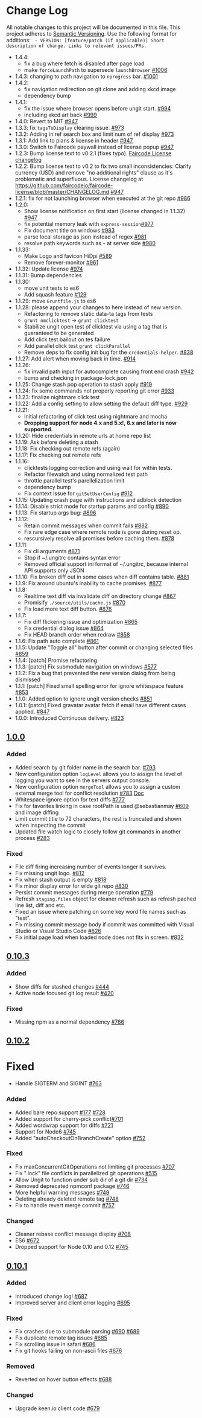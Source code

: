 # Change Log
All notable changes to this project will be documented in this file.
This project adheres to [Semantic Versioning](http://semver.org/).
Use the following format for additions: ` - VERSION: [feature/patch (if applicable)] Short description of change. Links to relevant issues/PRs.`

- 1.4.4:
  - fix a bug where fetch is disabled after page load
  - make `forceLaunchPath` to supersede `launchBrowser` [#1006](https://github.com/FredrikNoren/ungit/issues/1006)
- 1.4.3: changing to path navigation to `nprogress` bar. [#1001](https://github.com/FredrikNoren/ungit/issues/1001)
- 1.4.2:
  - fix navigation redirection on git clone and adding xkcd image
  - dependency bump
- 1.4.1:
  - fix the issue where browser opens before ungit start. [#994](https://github.com/FredrikNoren/ungit/issues/994)
  - including xkcd art back [#999](https://github.com/FredrikNoren/ungit/issues/999)
- 1.4.0: Revert to MIT [#947](https://github.com/FredrikNoren/ungit/issues/974)
- 1.3.3: fix `tagsToDisplay` clearing issue. [#973](https://github.com/FredrikNoren/ungit/issues/973)
- 1.3.2: Adding in ref search box and limit num of ref display [#973](https://github.com/FredrikNoren/ungit/issues/973)
- 1.3.1: Add link to plans & license in header [#947](https://github.com/FredrikNoren/ungit/issues/974)
- 1.3.0: Switch to Faircode paywall instead of license popup [#947](https://github.com/FredrikNoren/ungit/issues/974)
- 1.2.3: Bump license text to v0.2.1 (fixes typo). [Faircode License changelog](https://github.com/faircodeio/faircode-license/blob/master/CHANGELOG.md)
- 1.2.2: Bump license text to v0.2 to fix two small inconsistencies: Clarify currency (USD) and remove "no additional rights" clause as it's problematic and superfluous. License changelog at https://github.com/faircodeio/faircode-license/blob/master/CHANGELOG.md [#947](https://github.com/FredrikNoren/ungit/issues/974)
- 1.2.1: fix for not launching browser when executed at the git repo [#986](https://github.com/FredrikNoren/ungit/issues/986)
- 1.2.0:
  - Show license notification on first start (license changed in 1.1.32) [#947](https://github.com/FredrikNoren/ungit/issues/974)
  - fix potential memory leak with `express-session`[#977](https://github.com/FredrikNoren/ungit/issues/977)
  - Fix document title on windows [#983](https://github.com/FredrikNoren/ungit/pull/983)
  - parse local storage as json instead of regex [#981](https://github.com/FredrikNoren/ungit/pull/981)
  - resolve path keywords such as `~` at server side [#980](https://github.com/FredrikNoren/ungit/issues/975)
- 1.1.33:
  - Make Logo and favicon HiDpi [#589](https://github.com/FredrikNoren/ungit/issues/589)
  - Remove forever-monitor [#961](https://github.com/FredrikNoren/ungit/issues/961)
- 1.1.32: Update license [#974](https://github.com/FredrikNoren/ungit/issues/974)
- 1.1.31: Bump dependencies
- 1.1.30:
  - move unit tests to es6
  - Add squash feature [#129](https://github.com/FredrikNoren/ungit/issues/129)
- 1.1.29: move `Gruntfile.js` to es6
- 1.1.28: please append your changes to here instead of new version.
  - Refactoring to remove static data-ta tags from tests
  - `grunt nmclicktest` -> `grunt clicktest`
  - Stabilize ungit open test of clicktest via using a tag that is guaranteed to be generated
  - Add click test bailout on tes failure
  - Add parallel click test `grunt clickParallel`
  - Remove deps to fix config init bug for the `credentials-helper`. [#838](https://github.com/FredrikNoren/ungit/issues/838)
- 1.1.27: Add alert when moving back in time. [#914](https://github.com/FredrikNoren/ungit/issues/914)
- 1.1.26:
  - fix invalid path input for autocomplete causing front end crash [#942](https://github.com/FredrikNoren/ungit/issues/942)
  - bump and checking in package-lock.json
- 1.1.25: Change stash pop operation to stash apply [#919](https://github.com/FredrikNoren/ungit/issues/919)
- 1.1.24: fix some commands not properly reporting git error [#933](https://github.com/FredrikNoren/ungit/issues/933)
- 1.1.23: finalize nightmare click test
- 1.1.22: Add a config setting to allow setting the default diff type. [#929](https://github.com/FredrikNoren/ungit/issues/929)
- 1.1.21:
  - Initial refactoring of click test using nightmare and mocha
  - **Dropping support for node 4.x and 5.x!, 6.x and later is now supported.**
- 1.1.20: Hide credentials in remote urls at home repo list
- 1.1.19: Ask before deleting a stash
- 1.1.18: Fix checking out remote refs (again)
- 1.1.17: Fix checking out remote refs
- 1.1.16:
  - clicktests logging correction and using wait for within tests.
  - Refactor filewatch and using normalized test path
  - throttle parallel test's parellelization limit
  - dependency bump
  - Fix context issue for `gitSetUserConfig` [#912](https://github.com/FredrikNoren/ungit/issues/912)
- 1.1.15: Updating crash page with instructions and adblock detection
- 1.1.14: Disable strict mode for startup params and config [#890](https://github.com/FredrikNoren/ungit/issues/890)
- 1.1.13: Fix startup args bug: [#896](https://github.com/FredrikNoren/ungit/issues/896)
- 1.1.12:
  - Retain commit messages when commit fails [#882](https://github.com/FredrikNoren/ungit/pull/882)
  - Fix rare edge case where remote node is gone during reset op.
  - rescursively resolve all promises before caching them. [#878](https://github.com/FredrikNoren/ungit/pull/878)
- 1.1.11:
    - Fix cli arguments [#871](https://github.com/FredrikNoren/ungit/pull/871)
    - Stop if ~/.ungitrc contains syntax error
    - Removed official support ini format of ~/.ungitrc, because internal API supports only JSON
- 1.1.10: Fix broken diff out in some cases when diff contains table. [#881](https://github.com/FredrikNoren/ungit/pull/881)
- 1.1.9: Fix around ubuntu's inability to cache promises. [#877](https://github.com/FredrikNoren/ungit/pull/878)
- 1.1.8:
    - Realtime text diff via invalidate diff on directory change [#867](https://github.com/FredrikNoren/ungit/pull/867)
    - Promisify `./source/utils/cache.js` [#870](https://github.com/FredrikNoren/ungit/pull/870)
    - Fix load more text diff button. [#876](https://github.com/FredrikNoren/ungit/pull/876)
- 1.1.7:
    - Fix diff flickering issue and optimization [#865](https://github.com/FredrikNoren/ungit/pull/865)
    - Fix credential dialog issue [#864](https://github.com/FredrikNoren/ungit/pull/864)
    - Fix HEAD branch order when redraw [#858](https://github.com/FredrikNoren/ungit/issues/858)
- 1.1.6: Fix path auto complete [#861](https://github.com/FredrikNoren/ungit/issues/861)
- 1.1.5: Update "Toggle all" button after commit or changing selected files [#859](https://github.com/FredrikNoren/ungit/issues/859)
- 1.1.4: [patch] Promise refactoring
- 1.1.3: [patch] Fix submodule navigation on windows [#577](https://github.com/FredrikNoren/ungit/issues/577)
- 1.1.2: Fix a bug that prevented the new version dialog from being dismissed
- 1.1.1: [patch] Fixed small spelling error for ignore whitespace feature [#853](https://github.com/FredrikNoren/ungit/pull/853)
- 1.1.0: Added option to ignore ungit version checks [#851](https://github.com/FredrikNoren/ungit/issues/851)
- 1.0.1: [patch] Fixed gravatar avatar fetch if email have different cases applied. [#847](https://github.com/FredrikNoren/ungit/issues/847)
- 1.0.0: Introduced Continuous delivery. [#823](https://github.com/FredrikNoren/ungit/issues/823)

## [1.0.0](https://github.com/FredrikNoren/ungit/compare/v0.10.3...v1.0.0)

### Added
- Added search by git folder name in the search bar. [#793](https://github.com/FredrikNoren/ungit/issues/793)
- New configuration option `logLevel` allows you to assign the level of logging you want to see in the servers output console.
- New configuration option `mergeTool` allows you to assign a custom external merge tool for conflict resolution [#783](https://github.com/FredrikNoren/ungit/issues/783) [Doc](https://github.com/FredrikNoren/ungit/blob/master/MERGETOOL.md)
- Whitespace ignore option for text diffs [#777](https://github.com/FredrikNoren/ungit/issues/777)
- Fix for favorites linking in case rootPath is used @sebastianmay [#609](https://github.com/FredrikNoren/ungit/issues/609) and image diffing
- Limit commit title to 72 characters, the rest is truncated and shown when inspecting the commit
- Updated file watch logic to closely follow git commands in another process [#283](https://github.com/FredrikNoren/ungit/issues/283)

### Fixed
- File diff firing increasing number of events longer it survives.
- Fix missing ungit logo. [#812](https://github.com/FredrikNoren/ungit/issues/812)
- Fix when stash output is empty [#818](https://github.com/FredrikNoren/ungit/issues/818)
- Fix minor display error for wide git repo [#830](https://github.com/FredrikNoren/ungit/pull/830)
- Persist commit messages during merge operation [#779](https://github.com/FredrikNoren/ungit/issues/779)
- Refresh `staging.files` object for cleaner refresh such as refresh pached line list, diff and etc.
- Fixed an issue where patching on some key word file names such as "test".
- Fix missing commit message body if commit was committed with Visual Studio or Visual Studio Code [#826](https://github.com/FredrikNoren/ungit/pull/826)
- Fix initial page load when loaded node does not fits in screen. [#832](https://github.com/FredrikNoren/ungit/issues/832)

## [0.10.3](https://github.com/FredrikNoren/ungit/compare/v0.10.2...v0.10.3)

### Added
- Show diffs for stashed changes [#444](https://github.com/FredrikNoren/ungit/issues/444)
- Active node focused git log result [#420](https://github.com/FredrikNoren/ungit/issues/420)

### Fixed
- Missing npm as a normal dependency [#766](https://github.com/FredrikNoren/ungit/issues/766)

## [0.10.2](https://github.com/FredrikNoren/ungit/compare/v0.10.1...v0.10.2)

# Fixed
- Handle SIGTERM and SIGINT [#763](https://github.com/FredrikNoren/ungit/issues/763)

### Added
- Added bare repo support [#177](https://github.com/FredrikNoren/ungit/issues/177) [#728](https://github.com/FredrikNoren/ungit/issues/728)
- Added support for cherry-pick conflict[#701](https://github.com/FredrikNoren/ungit/issues/701)
- Added wordwrap support for diffs [#721](https://github.com/FredrikNoren/ungit/issues/721)
- Support for Node6 [#745](https://github.com/FredrikNoren/ungit/pull/745/files)
- Added "autoCheckoutOnBranchCreate" option [#752](https://github.com/FredrikNoren/ungit/pull/752/files)

### Fixed
- Fix maxConcurrentGitOperations not limiting git processes [#707](https://github.com/FredrikNoren/ungit/issues/707)
- Fix ".lock" file conflicts in parallelized git operations [#515](https://github.com/FredrikNoren/ungit/issues/515)
- Allow Ungit to function under sub dir of a git dir [#734](https://github.com/FredrikNoren/ungit/issues/734)
- Removed deprecated npmconf package [#746](https://github.com/FredrikNoren/ungit/issues/746)
- More helpful warning messages [#749](https://github.com/FredrikNoren/ungit/pull/749/files)
- Deleting already deleted remote tag [#748](https://github.com/FredrikNoren/ungit/pull/748)
- Fix to handle revert merge commit [#757](https://github.com/FredrikNoren/ungit/pull/757)

### Changed
- Cleaner rebase conflict message display [#708](https://github.com/FredrikNoren/ungit/pull/708)
- ES6 [#672](https://github.com/FredrikNoren/ungit/pull/672)
- Dropped support for Node 0.10 and 0.12 [#745](https://github.com/FredrikNoren/ungit/pull/745/files)

## [0.10.1](https://github.com/FredrikNoren/ungit/compare/v0.10.0...v0.10.1)

### Added
- Introduced change log! [#687](https://github.com/FredrikNoren/ungit/issues/687)
- Improved server and client error logging [#695](https://github.com/FredrikNoren/ungit/pull/695)

### Fixed
- Fix crashes due to submodule parsing [#690](https://github.com/FredrikNoren/ungit/issues/690) [#689](https://github.com/FredrikNoren/ungit/issues/689)
- Fix duplicate remote tag issues [#685](https://github.com/FredrikNoren/ungit/issues/685)
- Fix scrolling issue in safari [#686](https://github.com/FredrikNoren/ungit/issues/686)
- Fix git hooks failing on non-ascii files [#676](https://github.com/FredrikNoren/ungit/issues/676)

### Removed
- Reverted on hover button effects [#688](https://github.com/FredrikNoren/ungit/issues/688)

### Changed
- Upgrade keen.io client code [#679](https://github.com/FredrikNoren/ungit/issues/679)
